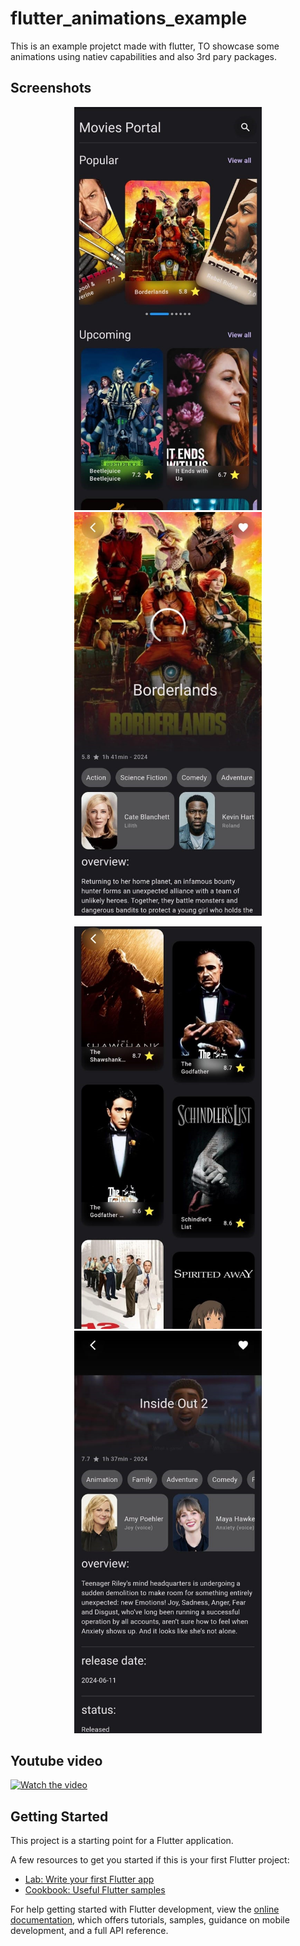 # flutter_animations_example

This is an example projetct made with flutter, TO showcase some animations using natiev capabilities and also 3rd pary packages.

## Screenshots

<p align="center">
  <img src="screenshots/screenshot1.jpg" width="300" />
  <img src="screenshots/screenshot2.jpg" width="300" />
</p>

<p align="center">
  <img src="screenshots/screenshot3.jpg" width="300" />
  <img src="screenshots/screenshot4.jpg" width="300" />
</p>

## Youtube video

[![Watch the video](https://img.youtube.com/vi/-1O5KXZGRo8/maxresdefault.jpg)](https://youtu.be/-1O5KXZGRo8)

## Getting Started

This project is a starting point for a Flutter application.

A few resources to get you started if this is your first Flutter project:

- [Lab: Write your first Flutter app](https://docs.flutter.dev/get-started/codelab)
- [Cookbook: Useful Flutter samples](https://docs.flutter.dev/cookbook)

For help getting started with Flutter development, view the
[online documentation](https://docs.flutter.dev/), which offers tutorials,
samples, guidance on mobile development, and a full API reference.
